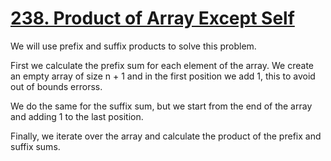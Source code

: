 # [238. Product of Array Except Self](https://leetcode.com/problems/product-of-array-except-self/)

We will use prefix and suffix products to solve this problem.

First we calculate the prefix sum for each element of the array. We create an empty array of size n + 1 and in the first position we add 1, this to avoid out of bounds errorss.

We do the same for the suffix sum, but we start from the end of the array and adding 1 to the last position.

Finally, we iterate over the array and calculate the product of the prefix and suffix sums.
